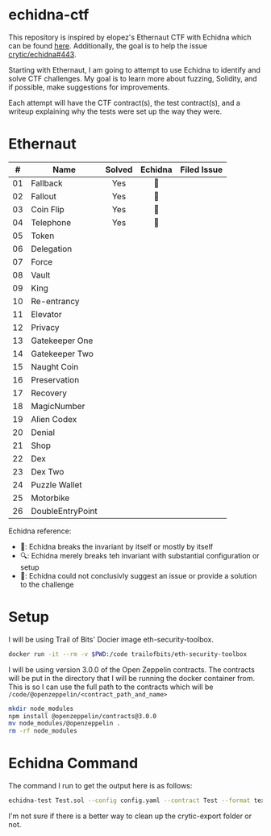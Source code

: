 # echidna-ctf
This repository is inspired by elopez's Ethernaut CTF with Echidna which can be found [here](https://github.com/elopez/echidna-ethernaut).  Additionally, the goal is to help the issue [crytic/echidna#443](https://github.com/crytic/echidna/issues/433). 

Starting with Ethernaut, I am going to attempt to use Echidna to identify and solve CTF challenges. My goal is to learn more about fuzzing, Solidity, and if possible, make suggestions for improvements.

Each attempt will have the CTF contract(s), the test contract(s), and a writeup explaining why the tests were set up the way they were. 

# Ethernaut

| \#  | Name             | Solved |     Echidna     | Filed Issue |
| --- | ---------------- |:------:|:---------------:| ----------- |
| 01  | Fallback         |  Yes   |    :muscle:     |             |
| 02  | Fallout          |  Yes   |    :muscle:     |             |
| 03  | Coin Flip        |  Yes   | :no_entry_sign: |             |
| 04  | Telephone        |  Yes   |    :muscle:     |             |
| 05  | Token            |        |                 |             |
| 06  | Delegation       |        |                 |             |
| 07  | Force            |        |                 |             |
| 08  | Vault            |        |                 |             |
| 09  | King             |        |                 |             |
| 10  | Re-entrancy      |        |                 |             |
| 11  | Elevator         |        |                 |             |
| 12  | Privacy          |        |                 |             |
| 13  | Gatekeeper One   |        |                 |             |
| 14  | Gatekeeper Two   |        |                 |             |
| 15  | Naught Coin      |        |                 |             |
| 16  | Preservation     |        |                 |             |
| 17  | Recovery         |        |                 |             |
| 18  | MagicNumber      |        |                 |             |
| 19  | Alien Codex      |        |                 |             |
| 20  | Denial           |        |                 |             |
| 21  | Shop             |        |                 |             |
| 22  | Dex              |        |                 |             |
| 23  | Dex Two          |        |                 |             |
| 24  | Puzzle Wallet    |        |                 |             |
| 25  | Motorbike        |        |                 |             |
| 26  | DoubleEntryPoint |        |                 |             |

Echidna reference:
 * :muscle:: Echidna breaks the invariant by itself or mostly by itself
 * :mag:: Echidna merely breaks teh invariant with substantial configuration or setup
 * :no_entry_sign:: Echidna could not conclusivly suggest an issue or provide a solution to the challenge

# Setup 
I will be using Trail of Bits' Docier image eth-security-toolbox.

```bash
docker run -it --rm -v $PWD:/code trailofbits/eth-security-toolbox
```

I will be using version 3.0.0 of the Open Zeppelin contracts. The contracts will be put in the directory that I will be running the docker container from. This is so I can use the full path to the contracts which will be `/code/@openzeppelin/<contract_path_and_name>`

```bash
mkdir node_modules
npm install @openzeppelin/contracts@3.0.0
mv node_modules/@openzeppelin .
rm -rf node_modules
```

# Echidna Command
The command I run to get the output here is as follows:
```bash
echidna-test Test.sol --config config.yaml --contract Test --format text | tee echidna-text-run.log && rm -rf crytic-export/
```

I'm not sure if there is a better way to clean up the crytic-export folder or not. 